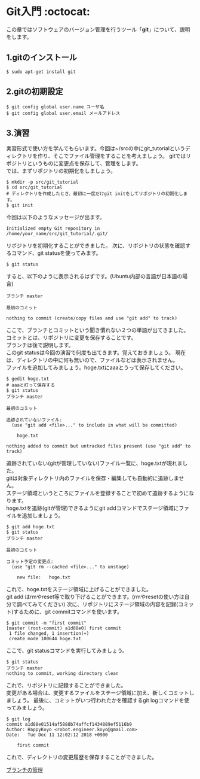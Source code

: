 Git入門 :octocat:
====
この章ではソフトウェアのバージョン管理を行うツール「**git**」について、説明をします。

## 1.gitのインストール
```
$ sudo apt-get install git
```

## 2.gitの初期設定
```
$ git config global user.name ユーザ名
$ git config global user.email メールアドレス
```

## 3.演習  
実習形式で使い方を学んでもらいます。今回は~/srcの中にgit_tutorialというディレクトリを作り、そこでファイル管理をすることを考えましょう。
gitではリポジトリというものに変更点を保存して、管理をします。  
では、まずリポジトリの初期化をしましょう。

```
$ mkdir -p src/git_tutorial
$ cd src/git_tutorial
# ディレクトリを作成したとき、最初に一度だけgit initをしてリポジトリの初期化します。  
$ git init
```
今回は以下のようなメッセージが出ます。

```
Initialized empty Git repository in /home/your_name/src/git_tutorial/.git/
```
リポジトリを初期化することができました。
次に、リポジトリの状態を確認するコマンド、git statusを使ってみます。

```
$ git status
```
すると、以下のように表示されるはずです。(Ubuntu内部の言語が日本語の場合)

```
ブランチ master

最初のコミット

nothing to commit (create/copy files and use "git add" to track)
```
ここで、ブランチとコミットという聞き慣れない２つの単語が出てきました。
コミットとは、リポジトリに変更を保存することです。  
ブランチは後で説明します。  
このgit statusは今回の演習で何度も出てきます。覚えておきましょう。
現在は、ディレクトリの中に何も無いので、ファイルなどは表示されません。  
ファイルを追加してみましょう。hoge.txtにaaaとうって保存してください。  

```
$ gedit hoge.txt
# aaaと打って保存する
$ git status
ブランチ master

最初のコミット

追跡されていないファイル:
  (use "git add <file>..." to include in what will be committed)

	hoge.txt

nothing added to commit but untracked files present (use "git add" to track)
```
追跡されていない(gitが管理していない)ファイル一覧に、hoge.txtが現れました。  
gitは対象ディレクトリ内のファイルを保存・編集しても自動的に追跡しません。  
ステージ領域というところにファイルを登録することで初めて追跡するようになります。  
hoge.txtを追跡(gitが管理)できるようにgit addコマンドでステージ領域にファイルを追加しましょう。  

```
$ git add hoge.txt
$ git status
ブランチ master

最初のコミット

コミット予定の変更点:
  (use "git rm --cached <file>..." to unstage)

	new file:   hoge.txt
```
これで、hoge.txtをステージ領域に上げることができました。  
git add はrmやreset等で取り下げることができます。(rmやresetの使い方は自分で調べてみてください)
次に、リポジトリにステージ領域の内容を記録(コミット)するために、git commitコマンドを使います。

```
$ git commit -m "first commit"
[master (root-commit) a1d88e0] first commit
 1 file changed, 1 insertion(+)
 create mode 100644 hoge.txt
```
ここで、git statusコマンドを実行してみましょう。

```
$ git status
ブランチ master
nothing to commit, working directory clean
```
これで、リポジトリに記録することができました。  
変更がある場合は、変更するファイルをステージ領域に加え、新しくコミットしましょう。
最後に、コミットがいつ行われたかを確認するgit logコマンドを使ってみましょう。

```
$ git log
commit a1d88e01514af5888b74affcf1434889ef5116b9
Author: HappyKoyo <robot.engineer.koyo@gmail.com>
Date:   Tue Dec 11 12:02:12 2018 +0900

    first commit
```
これで、ディレクトリの変更履歴を保存することができました。

[ブランチの管理]()
